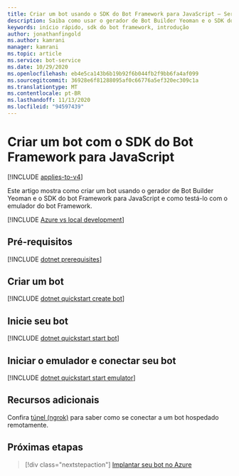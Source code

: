 ```yaml
---
title: Criar um bot usando o SDK do Bot Framework para JavaScript – Serviço de Bot
description: Saiba como usar o gerador de Bot Builder Yeoman e o SDK do bot Framework para JavaScript para criar bots. Consulte como testar bots com o emulador do bot Framework.
keywords: início rápido, sdk do bot framework, introdução
author: jonathanfingold
ms.author: kamrani
manager: kamrani
ms.topic: article
ms.service: bot-service
ms.date: 10/29/2020
ms.openlocfilehash: eb4e5ca143b6b19b92f6b044fb2f9bb6fa4af099
ms.sourcegitcommit: 36928e6f81288095af0c66776a5ef320ec309c1a
ms.translationtype: MT
ms.contentlocale: pt-BR
ms.lasthandoff: 11/13/2020
ms.locfileid: "94597439"
---
```

# <a name="create-a-bot-with-the-bot-framework-sdk-for-javascript"></a>Criar um bot com o SDK do Bot Framework para JavaScript


[!INCLUDE [applies-to-v4](../includes/applies-to-v4-current.md)]

Este artigo mostra como criar um bot usando o gerador de Bot Builder Yeoman e o SDK do bot Framework para JavaScript e como testá-lo com o emulador do bot Framework.

[!INCLUDE [Azure vs local development](../includes/snippet-quickstart-paths.md)]

<!-- Delete this include file [!INCLUDE [javascript quickstart](../includes/quickstart-javascript.md)] -->

## <a name="prerequisites"></a>Pré-requisitos

[!INCLUDE [dotnet prerequisites](~/includes/quickstart/javascript/quickstart-javascript-prerequisites.md)]

## <a name="create-a-bot"></a>Criar um bot

[!INCLUDE [dotnet quickstart create bot](~/includes/quickstart/javascript/quickstart-javascript-create-bot.md)]

## <a name="start-your-bot"></a>Inicie seu bot

[!INCLUDE [dotnet quickstart start bot](~/includes/quickstart/javascript/quickstart-javascript-start-bot.md)]

## <a name="start-the-emulator-and-connect-your-bot"></a>Iniciar o emulador e conectar seu bot

[!INCLUDE [dotnet quickstart start emulator](~/includes/quickstart/common/quickstart-start-emulator.md)]

## <a name="additional-resources"></a>Recursos adicionais

Confira [túnel (ngrok)](https://github.com/Microsoft/BotFramework-Emulator/wiki/Tunneling-(ngrok)) para saber como se conectar a um bot hospedado remotamente.

## <a name="next-steps"></a>Próximas etapas

> [!div class="nextstepaction"]
> [Implantar seu bot no Azure](../bot-builder-deploy-az-cli.md)
